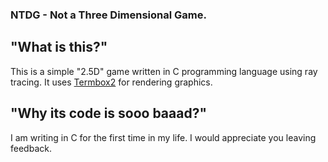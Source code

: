 ### NTDG - Not a Three Dimensional Game.
## "What is this?"
This is a simple "2.5D" game written in C programming language using ray tracing.
It uses [Termbox2](https://github.com/termbox/termbox2) for rendering graphics.
## "Why its code is sooo baaad?"
I am writing in C for the first time in my life. I would appreciate you leaving feedback.

